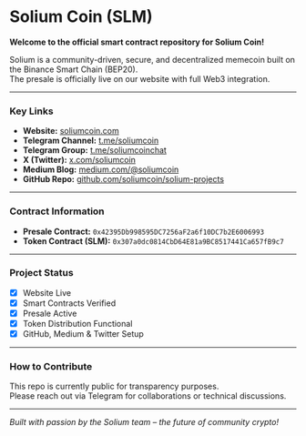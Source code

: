 # Solium Coin (SLM)

**Welcome to the official smart contract repository for Solium Coin!**

Solium is a community-driven, secure, and decentralized memecoin built on the Binance Smart Chain (BEP20).  
The presale is officially live on our website with full Web3 integration.

---

### Key Links

- **Website:** [soliumcoin.com](https://soliumcoin.com)
- **Telegram Channel:** [t.me/soliumcoin](https://t.me/soliumcoin)
- **Telegram Group:** [t.me/soliumcoinchat](https://t.me/soliumcoinchat)
- **X (Twitter):** [x.com/soliumcoin](https://x.com/soliumcoin)
- **Medium Blog:** [medium.com/@soliumcoin](https://medium.com/@soliumcoin)
- **GitHub Repo:** [github.com/soliumcoin/solium-projects](https://github.com/soliumcoin/solium-projects)

---

### Contract Information

- **Presale Contract:** `0x42395Db998595DC7256aF2a6f10DC7b2E6006993`
- **Token Contract (SLM):** `0x307a0dc0814CbD64E81a9BC8517441Ca657fB9c7`

---

### Project Status

- [x] Website Live  
- [x] Smart Contracts Verified  
- [x] Presale Active  
- [x] Token Distribution Functional  
- [x] GitHub, Medium & Twitter Setup

---

### How to Contribute

This repo is currently public for transparency purposes.  
Please reach out via Telegram for collaborations or technical discussions.

---

*Built with passion by the Solium team – the future of community crypto!*
